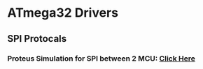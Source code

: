 # ATmega32 Drivers
## SPI Protocals
### Proteus Simulation for SPI between 2 MCU: [Click Here](https://drive.google.com/file/d/13-WPMtsYlimrqts8UUmv-G-UytjNdlzH/view)